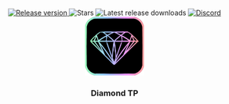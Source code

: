 <div align="center">
  <h3></h3>
</div>
<br><br>

<div align="center">

  <a href="https://github.com/Chessdash543/Diamond-TP/releases/latest">
    <img src="https://img.shields.io/github/v/release/Chessdash543/Diamond-TP?style=for-the-badge&color=blue" alt="Release version">
  </a>

  <img src="https://img.shields.io/github/stars/Chessdash543/Diamond-TP?style=for-the-badge&color=yellow" alt="Stars">

  <img src="https://img.shields.io/github/downloads/Chessdash543/Diamond-TP/latest/total?style=for-the-badge&color=orange" alt="Latest release downloads">

  <a href="https://discord.gg/XgNRtTFjbh">
    <img src="https://img.shields.io/discord/1195179573122445312?style=for-the-badge&label=Discord&logo=discord&color=7289DA" alt="Discord">
  </a>

</div>

<div align="center">
  <img src="https://github.com/Chessdash543/Diamond-TP/blob/Lobby/pack.png?raw=true" alt="pack" width="120" />
  <h3>Diamond TP</h3>
</div>
